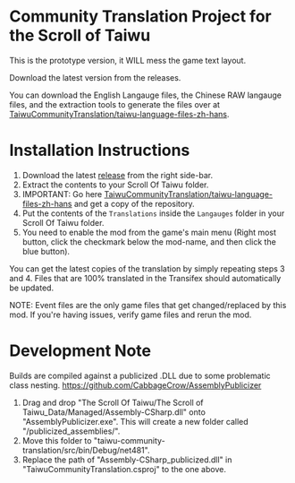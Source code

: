 # Community Translation Project for the Scroll of Taiwu

This is the prototype version, it WILL mess the game text layout.

Download the latest version from the releases. 

You can download the English Langauge files, the Chinese RAW langauge files, and the extraction tools to generate the files over at [TaiwuCommunityTranslation/taiwu-language-files-zh-hans](https://github.com/TaiwuCommunityTranslation/taiwu-language-files-zh-hans).

# Installation Instructions
1. Download the latest [release](https://github.com/TaiwuCommunityTranslation/taiwu-community-translation/releases) from the right side-bar.
2. Extract the contents to your Scroll Of Taiwu folder.
3. IMPORTANT: Go here [TaiwuCommunityTranslation/taiwu-language-files-zh-hans](https://github.com/TaiwuCommunityTranslation/taiwu-language-files-zh-hans) and get a copy of the repository.
4. Put the contents of the `Translations` inside the `Langauges` folder in your Scroll Of Taiwu folder.
5. You need to enable the mod from the game's main menu (Right most button, click the checkmark below the mod-name, and then click the blue button).

You can get the latest copies of the translation by simply repeating steps 3 and 4. Files that are 100% translated in the Transifex should automatically be updated.

NOTE: Event files are the only game files that get changed/replaced by this mod. If you're having issues, verify game files and rerun the mod. 

# Development Note
Builds are compiled against a publicized .DLL due to some problematic class nesting. 
https://github.com/CabbageCrow/AssemblyPublicizer

1. Drag and drop "The Scroll Of Taiwu/The Scroll of Taiwu_Data/Managed/Assembly-CSharp.dll" onto "AssemblyPublicizer.exe". This will create a new folder called "/publicized_assemblies/".
2. Move this folder to "taiwu-community-translation/src/bin/Debug/net481".
3. Replace the path of "Assembly-CSharp_publicized.dll" in "TaiwuCommunityTranslation.csproj" to the one above.
